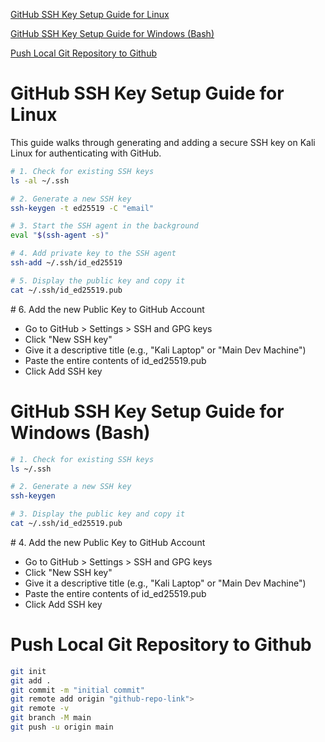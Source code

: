 [GitHub SSH Key Setup Guide for Linux](#github-ssh-key-setup-guide-for-linux)

[GitHub SSH Key Setup Guide for Windows (Bash)](#github-ssh-key-setup-guide-for-windows-bash)

[Push Local Git Repository to Github](#push-local-git-repository-to-github)

# GitHub SSH Key Setup Guide for Linux

This guide walks through generating and adding a secure SSH key on Kali Linux for authenticating with GitHub.


```bash
# 1. Check for existing SSH keys
ls -al ~/.ssh

# 2. Generate a new SSH key
ssh-keygen -t ed25519 -C "email"

# 3. Start the SSH agent in the background
eval "$(ssh-agent -s)"

# 4. Add private key to the SSH agent
ssh-add ~/.ssh/id_ed25519

# 5. Display the public key and copy it
cat ~/.ssh/id_ed25519.pub
```

\# 6. Add the new Public Key to GitHub Account
- Go to GitHub > Settings > SSH and GPG keys
- Click "New SSH key"
- Give it a descriptive title (e.g., "Kali Laptop" or "Main Dev Machine")
- Paste the entire contents of id_ed25519.pub
- Click Add SSH key

# GitHub SSH Key Setup Guide for Windows (Bash)

```bash
# 1. Check for existing SSH keys
ls ~/.ssh

# 2. Generate a new SSH key
ssh-keygen

# 3. Display the public key and copy it
cat ~/.ssh/id_ed25519.pub
```

\# 4. Add the new Public Key to GitHub Account
- Go to GitHub > Settings > SSH and GPG keys
- Click "New SSH key"
- Give it a descriptive title (e.g., "Kali Laptop" or "Main Dev Machine")
- Paste the entire contents of id_ed25519.pub
- Click Add SSH key

# Push Local Git Repository to Github
```bash
git init
git add .
git commit -m "initial commit"
git remote add origin "github-repo-link">
git remote -v
git branch -M main
git push -u origin main
```
